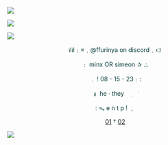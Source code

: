 ![](https://64.media.tumblr.com/966aeba473228315975048b9580d3ca9/6697efbb57382a55-0a/s2048x3072/f217180447e125cefbc0dc6c095d9ba32725096c.pnj)


![](https://64.media.tumblr.com/0208eb9302e064534aac933434961798/6697efbb57382a55-09/s1280x1920/c0cf17e97aa48718112aff617fa19d9cbae78a10.pnj)
  


![]([https://64.media.tumblr.com/aa396dcfc0eef87a882db8889e85d860/e4ba0d9e05bd07da-ce/s2048x3072/4d718191535080563c789f90ea13ee4b084bb286.pnj)


<div align="center" style="color:#073d3b;">

ılıl﹕𖥻﹒@ffurinya on discord﹒‹𝟹

﹕ minx OR simeon ✰ .:.

﹒ ! 08 - 15 - 23﹕:

﹟ he · they ㅤ࣭ ㅤׂ

: ᯓ e n t p ! ﹐

[01](https://lostknightt.carrd.co)         †        [02](https://roses.atabook.org)

</div>




![](https://64.media.tumblr.com/2a318c012a4ec1b245c6476dae2a2987/6697efbb57382a55-1b/s2048x3072/734e2b88ed6bcbcbb8474c04b4628e58e4ce63d6.pnj)

